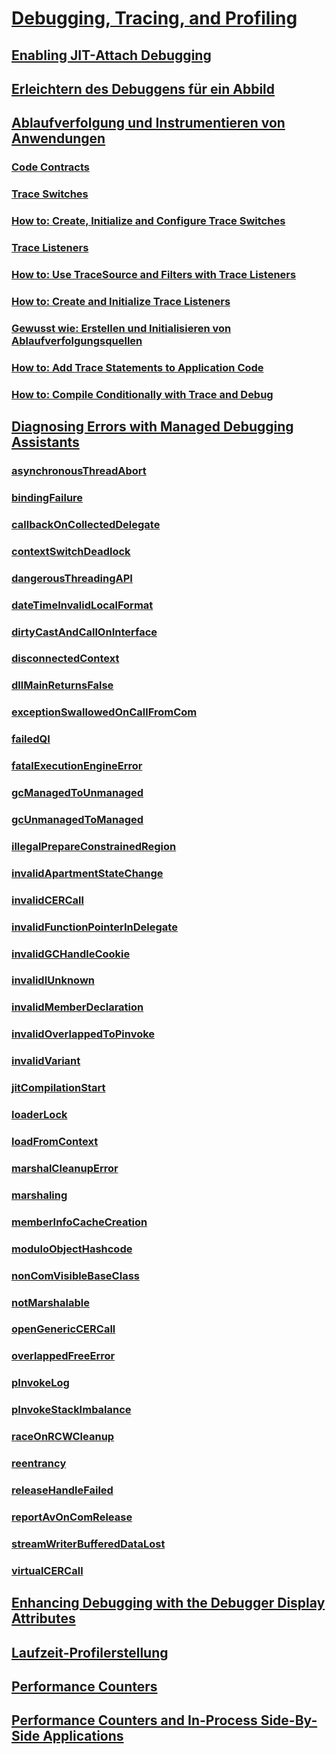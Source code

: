 # [Debugging, Tracing, and Profiling](index.md)
## [Enabling JIT-Attach Debugging](enabling-jit-attach-debugging.md)
## [Erleichtern des Debuggens für ein Abbild](making-an-image-easier-to-debug.md)
## [Ablaufverfolgung und Instrumentieren von Anwendungen](tracing-and-instrumenting-applications.md)
### [Code Contracts](code-contracts.md)
### [Trace Switches](trace-switches.md)
### [How to: Create, Initialize and Configure Trace Switches](how-to-create-initialize-and-configure-trace-switches.md)
### [Trace Listeners](trace-listeners.md)
### [How to: Use TraceSource and Filters with Trace Listeners](how-to-use-tracesource-and-filters-with-trace-listeners.md)
### [How to: Create and Initialize Trace Listeners](how-to-create-and-initialize-trace-listeners.md)
### [Gewusst wie: Erstellen und Initialisieren von Ablaufverfolgungsquellen](how-to-create-and-initialize-trace-sources.md)
### [How to: Add Trace Statements to Application Code](how-to-add-trace-statements-to-application-code.md)
### [How to: Compile Conditionally with Trace and Debug](how-to-compile-conditionally-with-trace-and-debug.md)
## [Diagnosing Errors with Managed Debugging Assistants](diagnosing-errors-with-managed-debugging-assistants.md)
### [asynchronousThreadAbort](asynchronousthreadabort-mda.md)
### [bindingFailure](bindingfailure-mda.md)
### [callbackOnCollectedDelegate](callbackoncollecteddelegate-mda.md)
### [contextSwitchDeadlock](contextswitchdeadlock-mda.md)
### [dangerousThreadingAPI](dangerousthreadingapi-mda.md)
### [dateTimeInvalidLocalFormat](datetimeinvalidlocalformat-mda.md)
### [dirtyCastAndCallOnInterface](dirtycastandcalloninterface-mda.md)
### [disconnectedContext](disconnectedcontext-mda.md)
### [dllMainReturnsFalse](dllmainreturnsfalse-mda.md)
### [exceptionSwallowedOnCallFromCom](exceptionswallowedoncallfromcom-mda.md)
### [failedQI](failedqi-mda.md)
### [fatalExecutionEngineError](fatalexecutionengineerror-mda.md)
### [gcManagedToUnmanaged](gcmanagedtounmanaged-mda.md)
### [gcUnmanagedToManaged](gcunmanagedtomanaged-mda.md)
### [illegalPrepareConstrainedRegion](illegalprepareconstrainedregion-mda.md)
### [invalidApartmentStateChange](invalidapartmentstatechange-mda.md)
### [invalidCERCall](invalidcercall-mda.md)
### [invalidFunctionPointerInDelegate](invalidfunctionpointerindelegate-mda.md)
### [invalidGCHandleCookie](invalidgchandlecookie-mda.md)
### [invalidIUnknown](invalidiunknown-mda.md)
### [invalidMemberDeclaration](invalidmemberdeclaration-mda.md)
### [invalidOverlappedToPinvoke](invalidoverlappedtopinvoke-mda.md)
### [invalidVariant](invalidvariant-mda.md)
### [jitCompilationStart](jitcompilationstart-mda.md)
### [loaderLock](loaderlock-mda.md)
### [loadFromContext](loadfromcontext-mda.md)
### [marshalCleanupError](marshalcleanuperror-mda.md)
### [marshaling](marshaling-mda.md)
### [memberInfoCacheCreation](memberinfocachecreation-mda.md)
### [moduloObjectHashcode](moduloobjecthashcode-mda.md)
### [nonComVisibleBaseClass](noncomvisiblebaseclass-mda.md)
### [notMarshalable](notmarshalable-mda.md)
### [openGenericCERCall](opengenericcercall-mda.md)
### [overlappedFreeError](overlappedfreeerror-mda.md)
### [pInvokeLog](pinvokelog-mda.md)
### [pInvokeStackImbalance](pinvokestackimbalance-mda.md)
### [raceOnRCWCleanup](raceonrcwcleanup-mda.md)
### [reentrancy](reentrancy-mda.md)
### [releaseHandleFailed](releasehandlefailed-mda.md)
### [reportAvOnComRelease](reportavoncomrelease-mda.md)
### [streamWriterBufferedDataLost](streamwriterbuffereddatalost-mda.md)
### [virtualCERCall](virtualcercall-mda.md)
## [Enhancing Debugging with the Debugger Display Attributes](enhancing-debugging-with-the-debugger-display-attributes.md)
## [Laufzeit-Profilerstellung](runtime-profiling.md)
## [Performance Counters](performance-counters.md)
## [Performance Counters and In-Process Side-By-Side Applications](performance-counters-and-in-process-side-by-side-applications.md)
